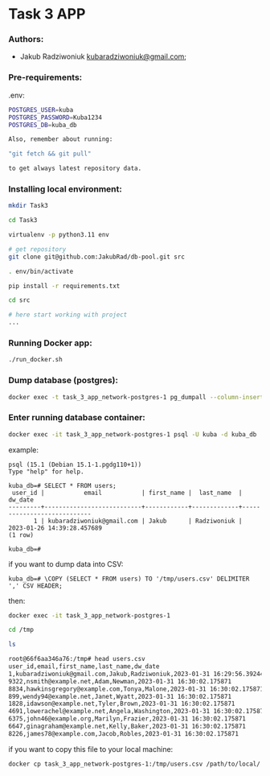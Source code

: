 Task 3 APP
==========

### Authors:
* Jakub Radziwoniuk <kubaradziwoniuk@gmail.com>;

### Pre-requirements:
.env:
```bash
POSTGRES_USER=kuba
POSTGRES_PASSWORD=Kuba1234
POSTGRES_DB=kuba_db

Also, remember about running:

"git fetch && git pull" 

to get always latest repository data.
```

### Installing local environment:
```bash
mkdir Task3

cd Task3

virtualenv -p python3.11 env

# get repository
git clone git@github.com:JakubRad/db-pool.git src

. env/bin/activate

pip install -r requirements.txt

cd src

# here start working with project
...
```

### Running Docker app:
```bash
./run_docker.sh
```

### Dump database (postgres):
```bash
docker exec -t task_3_app_network-postgres-1 pg_dumpall --column-inserts -a -O -U kuba | gzip -9 > kuba_db_dump_$(date +%Y-%m-%d_%H_%M_%S).sql.gz
```

### Enter running database container:
```bash
docker exec -it task_3_app_network-postgres-1 psql -U kuba -d kuba_db
```

example:

```postgresql
psql (15.1 (Debian 15.1-1.pgdg110+1))
Type "help" for help.

kuba_db=# SELECT * FROM users;
 user_id |           email           | first_name |  last_name  |          dw_date
---------+---------------------------+------------+-------------+----------------------------
       1 | kubaradziwoniuk@gmail.com | Jakub      | Radziwoniuk | 2023-01-26 14:39:28.457689
(1 row)

kuba_db=#
```

if you want to dump data into CSV:
```postgresql
kuba_db=# \COPY (SELECT * FROM users) TO '/tmp/users.csv' DELIMITER ',' CSV HEADER;
```

then:
```bash
docker exec -it task_3_app_network-postgres-1
```

```bash
cd /tmp
```

```bash
ls
```

```bash
root@66f6aa346a76:/tmp# head users.csv
user_id,email,first_name,last_name,dw_date
1,kubaradziwoniuk@gmail.com,Jakub,Radziwoniuk,2023-01-31 16:29:56.392441
9322,nsmith@example.net,Adam,Newman,2023-01-31 16:30:02.175871
8834,hawkinsgregory@example.com,Tonya,Malone,2023-01-31 16:30:02.175871
899,wendy94@example.net,Janet,Wyatt,2023-01-31 16:30:02.175871
1828,idawson@example.net,Tyler,Brown,2023-01-31 16:30:02.175871
4691,lowerachel@example.net,Angela,Washington,2023-01-31 16:30:02.175871
6375,john46@example.org,Marilyn,Frazier,2023-01-31 16:30:02.175871
6647,ginagraham@example.net,Kelly,Baker,2023-01-31 16:30:02.175871
8226,james78@example.com,Jacob,Robles,2023-01-31 16:30:02.175871
```

if you want to copy this file to your local machine:
```bash
docker cp task_3_app_network-postgres-1:/tmp/users.csv /path/to/local/
```
